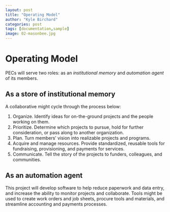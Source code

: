 ```yaml
---
layout: post
title: "Operating Model"
author: "Kyle Birchard"
categories: post
tags: [documentation,sample]
image: 02-masonbee.jpg
---
```


# Operating Model

PECs will serve two roles: as an *institutional memory* and *automation agent* of its members. 

## As a store of institutional memory

A collaborative might cycle through the process below:

1. Organize. Identify ideas for on-the-ground projects and the people working on them.
2. Prioritize. Determine which projects to pursue, hold for further consideration, or pass along to another organization.
3. Plan. Turn members’ vision into realizable projects and programs.
4. Acquire and manage resources. Provide standardized, reusable tools for fundraising, provisioning, and payments for services.
5. Communicate. Tell the story of the projects to funders, colleagues, and communities.

## As an automation agent

This project will develop software to help reduce paperwork and data entry, and increase the ability to monitor projects and collaborate. Tools might be used to create work orders and job sheets, procure tools and materials, and streamline accounting and payments processes.
